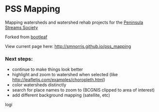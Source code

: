 PSS Mapping
========

Mapping watersheds and watershed rehab projects for the [Peninsula Streams Society](http://peninsulastreams.ca)

Forked from [bootleaf](http://bmcbride.github.io/bootleaf)

View current page here: http://smnorris.github.io/pss_mapping

### Next steps:
* continue to make things look better
* highlight and zoom to watershed when selected (like http://leafletjs.com/examples/choropleth.html)
* color watersheds distinctly
* search for place names to zoom to (BCGNIS clipped to area of interest)
* add different background mapping (satellite, etc)

logi